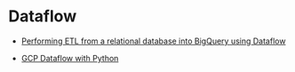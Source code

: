 # Dataflow

- [Performing ETL from a relational database into BigQuery using Dataflow
](https://github.com/vanessaaleung/DS-notes/tree/master/data-engineering/dataflow/etl_bigquery_dataflow)

- [GCP Dataflow with Python](https://github.com/vanessaaleung/DS-notes/tree/master/data-engineering/dataflow/gcp_dataflow_with_python)
